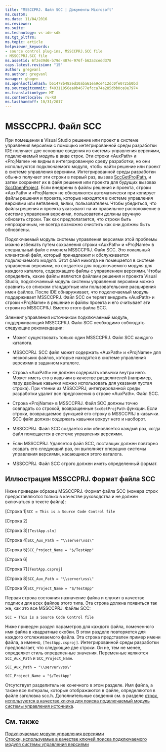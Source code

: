 ```yaml
---
title: "MSSCCPRJ. Файл SCC | Документы Microsoft"
ms.custom: 
ms.date: 11/04/2016
ms.reviewer: 
ms.suite: 
ms.technology: vs-ide-sdk
ms.tgt_pltfrm: 
ms.topic: article
helpviewer_keywords:
- source control plug-ins, MSSCCPRJ.SCC file
- MSSCCPRJ.SCC file
ms.assetid: 6f2e39d6-b79d-407e-976f-b62a3cedd378
caps.latest.revision: "15"
author: gregvanl
ms.author: gregvanl
manager: ghogen
ms.openlocfilehash: b61478b482ed10aba61ea9ce412dc0fe0725b0bd
ms.sourcegitcommit: f40311056ea0b4677efcca74a285dbb0ce0e7974
ms.translationtype: MT
ms.contentlocale: ru-RU
ms.lasthandoff: 10/31/2017
---
```

# <a name="mssccprjscc-file"></a>MSSCCPRJ. Файл SCC
При помещении в Visual Studio решение или проект в системе управления версиями с помощью интегрированной среды разработки IDE получает две основные сведения из системы управления версиями, подключаемый модуль в виде строк. Эти строки «AuxPath» и «ProjName» не видны в интегрированную среду разработки, но они используются подключаемого модуля, чтобы найти решение или проект в системе управления версиями. Интегрированной среды разработки обычно получает эти строки в первый раз, вызвав [SccGetProjPath](../extensibility/sccgetprojpath-function.md), и затем сохраняет их в файл решения или проекта для будущих вызовах [SccOpenProject](../extensibility/sccopenproject-function.md). Если внедрены в файлы решения и проекта, строки «AuxPath» и «ProjName» не обновляются автоматически при копирует файлы решения и проекта, которые находятся в системе управления версиями или ветвления, вилки, пользователем. Чтобы убедиться, что файлы решения и проекта указывают на их правильное расположение в системе управления версиями, пользователи должны вручную обновить строки. Так как предполагается, что строки быть непрозрачным, не всегда возможно очистить как они должны быть обновлены.  
  
 Подключаемый модуль системы управления версиями этой проблемы можно избежать путем сохранения строки «AuxPath» и «ProjName» в специальный файл с именем MSSCCPRJ. Файл SCC. Это локальный клиентский файл, который принадлежит и обслуживается подключаемого модуля. Этот файл никогда не помещается в системе управления версиями, но создается для подключаемого модуля для каждого каталога, содержащего файлы с управлением версиями. Чтобы определить, какие файлы являются файлами решения и проекта Visual Studio, подключаемый модуль системы управления версиями можно сравнить со списком стандартные или пользовательские расширения имен файлов. После IDE обнаруживает, что подключаемый модуль поддерживает MSSCCPRJ. Файл SCC он теряет внедрить «AuxPath» и строки «ProjName» в решение и файлы проекта и его считывает эти строки из MSSCCPRJ. Вместо этого файла SCC.  
  
 Элемент управления источником подключаемый модуль, поддерживающий MSSCCPRJ. Файл SCC необходимо соблюдать следующие рекомендации:  
  
-   Может существовать только один MSSCCPRJ. Файл SCC каждого каталога.  
  
-   MSSCCPRJ. SCC файл может содержать «AuxPath» и «ProjName» для нескольких файлов, которые находятся в системе управления версиями в заданном каталоге.  
  
-   Строка «AuxPath» не должен содержать кавычки внутри него. Может иметь его в кавычки в качестве разделителей (например, пару двойные кавычки можно использовать для указания пустая строка). При чтении из MSSCCPRJ, интегрированной среды разработки удалит все предложения в строке «AuxPath». Файл SCC.  
  
-   Строка «ProjName» в MSSCCPRJ. Файл SCC должны точно совпадать со строкой, возвращенные `SccGetProjPath` функции. Если строки, возвращаемое функцией его строку в MSSCCPRJ в кавычки. SCC файл должен содержать кавычки вокруг него и наоборот.  
  
-   MSSCCPRJ. Файл SCC создается или обновляется каждый раз, когда файл помещается в системе управления версиями.  
  
-   Если MSSCCPRJ. Удаляется файл SCC, поставщик должен повторно создать его следующий раз, он выполняет операцию системы управления версиями, касающиеся этого каталога.  
  
-   MSSCCPRJ. Файл SCC строго должен иметь определенный формат.  
  
## <a name="an-illustration-of-the-mssccprjscc-file-format"></a>Иллюстрация MSSCCPRJ. Формат файла SCC  
 Ниже приведен образец MSSCCPRJ. Формат файла SCC (номера строк предоставляются только в качестве руководства и не должен включаться в тексте файла):  
  
 [Строка 1]`SCC = This is a Source Code Control file`  
  
 [Строка 2]  
  
 [Строка 3]`[TestApp.sln]`  
  
 [Строка 4]`SCC_Aux_Path = "\\server\vss\"`  
  
 [Строка 5]`SCC_Project_Name = "$/TestApp"`  
  
 [Строка 6]  
  
 [Строка 7]`[TestApp.csproj]`  
  
 [Строка 8]`SCC_Aux_Path = "\\server\vss\"`  
  
 [Строка 9]`SCC_Project_Name = "$/TestApp"`  
  
 Первая строка состояния назначение файла и служит в качестве подписи для всех файлов этого типа. Эта строка должна появиться так же, как это все MSSCCPRJ. Файлы SCC:  
  
 `SCC = This is a Source Code Control file`  
  
 Ниже приведен раздел параметров для каждого файла, помеченного имя файла в квадратные скобки. В этом разделе повторяется для каждого отслеживаемого файла. Эта строка представлен пример имени файла, а именно, `[TestApp.csproj]`. Интегрированной среды разработки предполагает, что следующие две строки. Он не, тем не менее, определяет стиль определенные значения. Переменные являются `SCC_Aux_Path` и `SCC_Project_Name`.  
  
 `SCC_Aux_Path = "\\server\vss\"`  
  
 `SCC_Project_Name = "$/TestApp"`  
  
 Отсутствует разделитель не конечного в этом разделе. Имя файла, а также все литералы, которые отображаются в файле, определяются в файле заголовка scc.h. Дополнительные сведения см. в разделе [строк, используются в качестве ключа для поиска подключаемый модуль системы управления источника](../extensibility/strings-used-as-keys-for-finding-a-source-control-plug-in.md).  
  
## <a name="see-also"></a>См. также  
 [Подключаемые модули управления версиями](../extensibility/source-control-plug-ins.md)   
 [Строки, используемые в качестве ключей поиска подключаемого модуля системы управления версиями](../extensibility/strings-used-as-keys-for-finding-a-source-control-plug-in.md)
